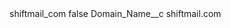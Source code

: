 <?xml version="1.0" encoding="UTF-8"?>
<CustomMetadata xmlns="http://soap.sforce.com/2006/04/metadata" xmlns:xsi="http://www.w3.org/2001/XMLSchema-instance" xmlns:xsd="http://www.w3.org/2001/XMLSchema">
    <label>shiftmail_com</label>
    <protected>false</protected>
    <values>
        <field>Domain_Name__c</field>
        <value xsi:type="xsd:string">shiftmail.com</value>
    </values>
</CustomMetadata>
